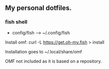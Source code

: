 ## My personal dotfiles.

### fish shell
  * config/fish --> ~/.config/fish

Install omf:
curl -L https://get.oh-my.fish > install

Installation goes to ~/.local/share/omf

OMF not included as it is based on a repository.
